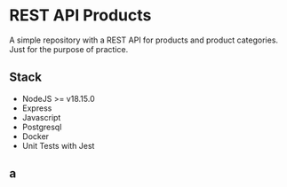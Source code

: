 # REST API Products

A simple repository with a REST API for products and product categories. Just for the purpose of practice.


## Stack
- NodeJS >= v18.15.0  
- Express  
- Javascript  
- Postgresql  
- Docker  
- Unit Tests with Jest


## a